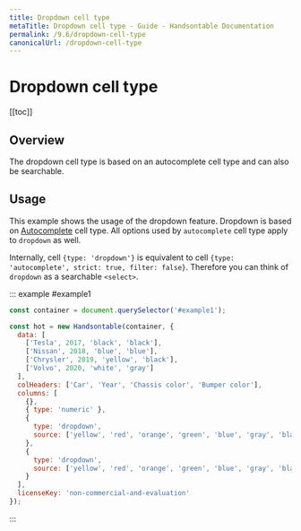 ```yaml
---
title: Dropdown cell type
metaTitle: Dropdown cell type - Guide - Handsontable Documentation
permalink: /9.6/dropdown-cell-type
canonicalUrl: /dropdown-cell-type
---
```


# Dropdown cell type
[[toc]]

## Overview
The dropdown cell type is based on an autocomplete cell type and can also be searchable.

## Usage
This example shows the usage of the dropdown feature. Dropdown is based on [Autocomplete](@/guides/cell-types/autocomplete-cell-type.md) cell type. All options used by `autocomplete` cell type apply to `dropdown` as well.

Internally, cell `{type: 'dropdown'}` is equivalent to cell `{type: 'autocomplete', strict: true, filter: false}`. Therefore you can think of `dropdown` as a searchable `<select>`.

::: example #example1
```js
const container = document.querySelector('#example1');

const hot = new Handsontable(container, {
  data: [
    ['Tesla', 2017, 'black', 'black'],
    ['Nissan', 2018, 'blue', 'blue'],
    ['Chrysler', 2019, 'yellow', 'black'],
    ['Volvo', 2020, 'white', 'gray']
  ],
  colHeaders: ['Car', 'Year', 'Chassis color', 'Bumper color'],
  columns: [
    {},
    { type: 'numeric' },
    {
      type: 'dropdown',
      source: ['yellow', 'red', 'orange', 'green', 'blue', 'gray', 'black', 'white']
    },
    {
      type: 'dropdown',
      source: ['yellow', 'red', 'orange', 'green', 'blue', 'gray', 'black', 'white']
    }
  ],
  licenseKey: 'non-commercial-and-evaluation'
});
```
:::
